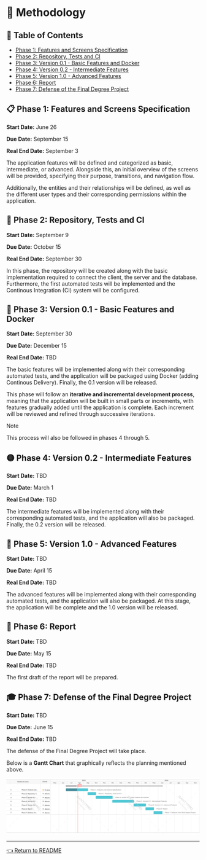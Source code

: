 # 📝 Methodology

## 🧾 Table of Contents
- [Phase 1: Features and Screens Specification](#-phase-1-features-and-screens-specification)
- [Phase 2: Repository, Tests and CI](#-phase-2-repository-tests-and-ci)
- [Phase 3: Version 0.1 - Basic Features and Docker](#-phase-3-version-01---basic-features-and-docker)
- [Phase 4: Version 0.2 - Intermediate Features](#-phase-4-version-02---intermediate-features)
- [Phase 5: Version 1.0 - Advanced Features](#-phase-5-version-10---advanced-features)
- [Phase 6: Report](#-phase-6-report)
- [Phase 7: Defense of the Final Degree Project](#-phase-7-defense-of-the-final-degree-project)

## 📋 Phase 1: Features and Screens Specification
**Start Date:** June 26

**Due Date:** September 15

**Real End Date:** September 3

The application features will be defined and categorized as basic, intermediate, or advanced. Alongside this, an initial overview of the screens will be provided, specifying their purpose, transitions, and navigation flow. 

Additionally, the entities and their relationships will be defined, as well as the different user types and their corresponding permissions within the application.

## 🧪 Phase 2: Repository, Tests and CI
**Start Date:** September 9

**Due Date:** October 15

**Real End Date:** September 30

In this phase, the repository will be created along with the basic implementation required to connect the client, the server and the database. Furthermore, the first automated tests will be implemented and the Continous Integration (CI) system will be configured.

## 🐳 Phase 3: Version 0.1 - Basic Features and Docker
**Start Date:** September 30

**Due Date:** December 15

**Real End Date:** TBD

The basic features will be implemented along with their corresponding automated tests, and the application will be packaged using Docker (adding Continous Delivery). Finally, the 0.1 version will be released.

This phase will follow an **iterative and incremental development process**, meaning that the application will be built in small parts or increments, with features gradually added until the application is complete. Each increment will be reviewed and refined through successive iterations.

>[!NOTE]
> This process will also be followed in phases 4 through 5.

## 🟡 Phase 4: Version 0.2 - Intermediate Features
**Start Date:** TBD

**Due Date:** March 1

**Real End Date:** TBD

The intermediate features will be implemented along with their corresponding automated tests, and the application will also be packaged. Finally, the 0.2 version will be released.

## 🔴 Phase 5: Version 1.0 - Advanced Features
**Start Date:** TBD

**Due Date:** April 15

**Real End Date:** TBD

The advanced features will be implemented along with their corresponding automated tests, and the application will also be packaged. At this stage, the application will be complete and the 1.0 version will be released.

## 📄 Phase 6: Report
**Start Date:** TBD

**Due Date:** May 15

**Real End Date:** TBD

The first draft of the report will be prepared.

## 🎓 Phase 7: Defense of the Final Degree Project
**Start Date:** TBD

**Due Date:** June 15

**Real End Date:** TBD

The defense of the Final Degree Project will take place.

Below is a **Gantt Chart** that graphically reflects the planning mentioned above.

![Gantt Diagram](../images/diagrams/Gantt.png)

---
[👈 Return to README](../README.md)
